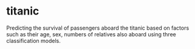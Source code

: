 # titanic
Predicting the survival of passengers aboard the titanic based on factors such as their age, sex, numbers of relatives also aboard using three classification models.
